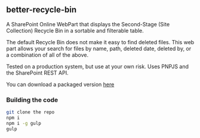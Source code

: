 ## better-recycle-bin

A SharePoint Online WebPart that displays the Second-Stage (Site Collection) Recycle Bin in a sortable and filterable table.

The default Recycle Bin does not make it easy to find deleted files. This web part allows your search for files by name, path, deleted date, deleted by, or a combination of all of the above.

Tested on a production system, but use at your own risk.
Uses PNPJS and the SharePoint REST API.

You can download a packaged version [here](https://github.com/akennel/betterrecyclebin/blob/master/better-recycle-bin.sppkg?raw=true)

### Building the code

```bash
git clone the repo
npm i
npm i -g gulp
gulp
```


